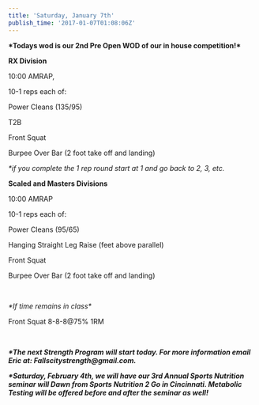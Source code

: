 ```yaml
---
title: 'Saturday, January 7th'
publish_time: '2017-01-07T01:08:06Z'
---
```


**\*Todays wod is our 2nd Pre Open WOD of our in house competition!\***

**RX Division**

10:00 AMRAP,

10-1 reps each of:

Power Cleans (135/95)

T2B

Front Squat

Burpee Over Bar (2 foot take off and landing)

*\*if you complete the 1 rep round start at 1 and go back to 2, 3, etc.*

**Scaled and Masters Divisions**

10:00 AMRAP

10-1 reps each of:

Power Cleans (95/65)

Hanging Straight Leg Raise (feet above parallel)

Front Squat

Burpee Over Bar (2 foot take off and landing)

 

*\*If time remains in class\**

Front Squat 8-8-8\@75% 1RM

 

***\*The next Strength Program will start today. For more information
email Eric at: Fallscitystrength\@gmail.com.***

***\*Saturday, February 4th, we will have our 3rd Annual Sports
Nutrition seminar will Dawn from Sports Nutrition 2 Go in Cincinnati.
Metabolic Testing will be offered before and after the seminar as
well!***
